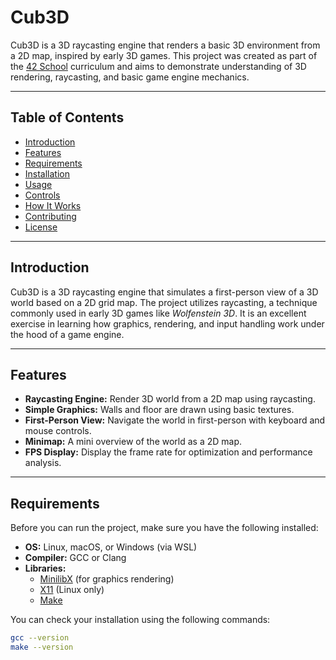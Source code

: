 # **Cub3D**

Cub3D is a 3D raycasting engine that renders a basic 3D environment from a 2D map, inspired by early 3D games. This project was created as part of the [42 School](https://www.42.fr/en/) curriculum and aims to demonstrate understanding of 3D rendering, raycasting, and basic game engine mechanics.

---

## **Table of Contents**

- [Introduction](#introduction)
- [Features](#features)
- [Requirements](#requirements)
- [Installation](#installation)
- [Usage](#usage)
- [Controls](#controls)
- [How It Works](#how-it-works)
- [Contributing](#contributing)
- [License](#license)

---

## **Introduction**

Cub3D is a 3D raycasting engine that simulates a first-person view of a 3D world based on a 2D grid map. The project utilizes raycasting, a technique commonly used in early 3D games like *Wolfenstein 3D*. It is an excellent exercise in learning how graphics, rendering, and input handling work under the hood of a game engine.

---

## **Features**

- **Raycasting Engine:** Render 3D world from a 2D map using raycasting.
- **Simple Graphics:** Walls and floor are drawn using basic textures.
- **First-Person View:** Navigate the world in first-person with keyboard and mouse controls.
- **Minimap:** A mini overview of the world as a 2D map.
- **FPS Display:** Display the frame rate for optimization and performance analysis.

---

## **Requirements**

Before you can run the project, make sure you have the following installed:

- **OS:** Linux, macOS, or Windows (via WSL)
- **Compiler:** GCC or Clang
- **Libraries:**
  - [MinilibX](https://github.com/42Paris/minilibx) (for graphics rendering)
  - [X11](https://www.x.org/wiki/) (Linux only)
  - [Make](https://www.gnu.org/software/make/)
  
You can check your installation using the following commands:
```bash
gcc --version
make --version
